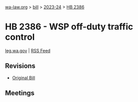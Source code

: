 [wa-law.org](/) > [bill](/bill/) > [2023-24](/bill/2023-24/) > [HB 2386](/bill/2023-24/hb/2386/)

# HB 2386 - WSP off-duty traffic control
[leg.wa.gov](https://app.leg.wa.gov/billsummary?BillNumber=2386&Year=2023&Initiative=false) | [RSS Feed](./rss.xml)

## Revisions
* [Original Bill](1/)

## Meetings